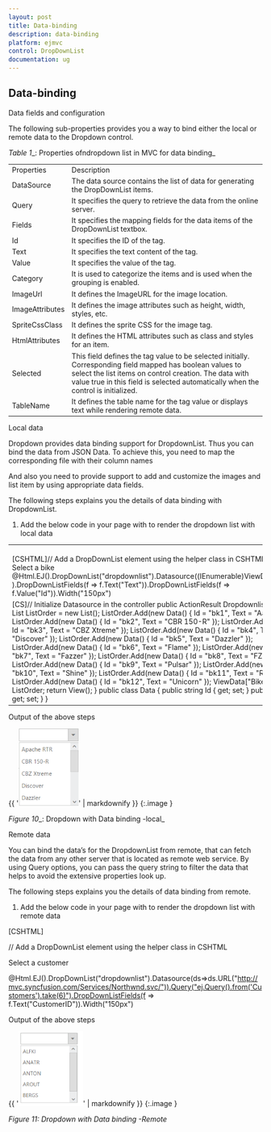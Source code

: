```yaml
---
layout: post
title: Data-binding
description: data-binding 
platform: ejmvc
control: DropDownList
documentation: ug
---
```


## Data-binding 

Data fields and configuration 

The following sub-properties provides you a way to bind either the local or remote data to the Dropdown control.

_Table_ _1__: Properties ofndropdown list in MVC for data binding_

<table>
<tr>
<td>
Properties</td><td>
Description</td></tr>
<tr>
<td>
DataSource</td><td>
The data source contains the list of data for generating the DropDownList items.</td></tr>
<tr>
<td>
Query</td><td>
It specifies the query to retrieve the data from the online server.</td></tr>
<tr>
<td>
Fields</td><td>
It specifies the mapping fields for the data items of the DropDownList textbox.</td></tr>
<tr>
<td>
Id</td><td>
It specifies the ID of the tag.</td></tr>
<tr>
<td>
Text</td><td>
It specifies the text content of the tag.</td></tr>
<tr>
<td>
Value</td><td>
It specifies the value of the tag.</td></tr>
<tr>
<td>
Category</td><td>
It is used to categorize the items and is used when the grouping is enabled.</td></tr>
<tr>
<td>
ImageUrl</td><td>
It defines the ImageURL for the image location.</td></tr>
<tr>
<td>
ImageAttributes</td><td>
It defines the image attributes such as height, width, styles, etc.</td></tr>
<tr>
<td>
SpriteCssClass</td><td>
It defines the sprite CSS for the image tag.</td></tr>
<tr>
<td>
HtmlAttributes</td><td>
It defines the HTML attributes such as class and styles for an item.</td></tr>
<tr>
<td>
Selected</td><td>
This field defines the tag value to be selected initially. Corresponding field mapped has boolean values to select the list items on control creation. The data with value true in this field is selected automatically when the control is initialized.</td></tr>
<tr>
<td>
TableName</td><td>
It defines the table name for the tag value or displays text while rendering remote data.</td></tr>
</table>




Local data

Dropdown provides data binding support for DropdownList. Thus you can bind the data from JSON Data. To achieve this, you need to map the corresponding file with their column names

And also you need to provide support to add and customize the images and list item by using appropriate data fields. 

The following steps explains you the details of data binding with DropdownList. 

1. Add the below code in your page with to render the dropdown list with local data
<table>
<tr>
<td>
<br>[CSHTML]// Add a DropDownList element using the helper class in CSHTML<div class="control">        <div class="ctrllabel">Select a bike</div>        @Html.EJ().DropDownList("dropdownlist").Datasource((IEnumerable<Data>)ViewData["BikeList"] ).DropDownListFields(f => f.Text("Text")).DropDownListFields(f => f.Value("Id")).Width("150px")                        </div></td></tr>
<tr>
<td>
[CS]// Initialize Datasource in the controller        public ActionResult DropdownlistFeatures()        {                    List<Data> ListOrder = new List<Data>();            ListOrder.Add(new Data() { Id = "bk1", Text = "Aache RTR" });            ListOrder.Add(new Data() { Id = "bk2", Text = "CBR 150-R" });            ListOrder.Add(new Data() { Id = "bk3", Text = "CBZ Xtreme" });            ListOrder.Add(new Data() { Id = "bk4", Text = "Discover" });            ListOrder.Add(new Data() { Id = "bk5", Text = "Dazzler" });            ListOrder.Add(new Data() { Id = "bk6", Text = "Flame" });            ListOrder.Add(new Data() { Id = "bk7", Text = "Fazzer" });            ListOrder.Add(new Data() { Id = "bk8", Text = "FZ-S" });            ListOrder.Add(new Data() { Id = "bk9", Text = "Pulsar" });            ListOrder.Add(new Data() { Id = "bk10", Text = "Shine" });            ListOrder.Add(new Data() { Id = "bk11", Text = "R15" });            ListOrder.Add(new Data() { Id = "bk12", Text = "Unicorn" });            ViewData["BikeList"] = ListOrder;            return View();       }       public class Data       {            public string Id { get; set; }            public string Text { get; set; }       }</td></tr>
</table>




Output of the above steps



{{ '![](Data-binding_images/Data-binding_img1.png)' | markdownify }}
{:.image }


_Figure_ _10__: Dropdown with Data binding -local_ 

Remote data 

You can bind the data’s for the DropdownList from remote, that can fetch the data from any other server that is located as remote web service. By using Query options, you can pass the query string to filter the data that helps to avoid the extensive properties look up. 

The following steps explains you the details of data binding from remote. 

1. Add the below code in your page with to render the dropdown list with remote data



[CSHTML]

// Add a DropDownList element using the helper class in CSHTML



<div class="ctrllabel">Select a customer</div>

   @Html.EJ().DropDownList("dropdownlist").Datasource(ds=>ds.URL("http://mvc.syncfusion.com/Services/Northwnd.svc/")).Query("ej.Query().from('Customers').take(6)").DropDownListFields(f => f.Text("CustomerID")).Width("150px")                      





Output of the above steps



{{ '![](Data-binding_images/Data-binding_img2.png)' | markdownify }}
{:.image }


_Figure 11: Dropdown with Data binding -Remote_ 



